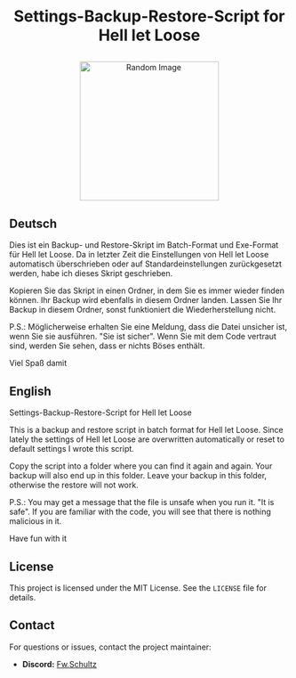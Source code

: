 <h1 align="center" style="font-weight: bold;">Settings-Backup-Restore-Script for Hell let Loose</h1>

<p align="center"></p>

<h2 id="layout"></h2>

<p align="center">
<img src="https://avatars.githubusercontent.com/u/66743742?v=4" alt="Random Image" width="250px">
</p>

## Deutsch
Dies ist ein Backup- und Restore-Skript im Batch-Format und Exe-Format für Hell let Loose. 
Da in letzter Zeit die Einstellungen von Hell let Loose automatisch überschrieben oder auf Standardeinstellungen zurückgesetzt werden, habe ich dieses Skript geschrieben.

Kopieren Sie das Skript in einen Ordner, in dem Sie es immer wieder finden können. 
Ihr Backup wird ebenfalls in diesem Ordner landen. Lassen Sie Ihr Backup in diesem Ordner, sonst funktioniert die Wiederherstellung nicht.

P.S.: Möglicherweise erhalten Sie eine Meldung, dass die Datei unsicher ist, wenn Sie sie ausführen. "Sie ist sicher".
Wenn Sie mit dem Code vertraut sind, werden Sie sehen, dass er nichts Böses enthält.

Viel Spaß damit 

## English
Settings-Backup-Restore-Script for Hell let Loose

This is a backup and restore script in batch format for Hell let Loose. 
Since lately the settings of Hell let Loose are overwritten automatically or reset to default settings I wrote this script.

Copy the script into a folder where you can find it again and again. 
Your backup will also end up in this folder. Leave your backup in this folder, otherwise the restore will not work.

P.S.: You may get a message that the file is unsafe when you run it. "It is safe".
If you are familiar with the code, you will see that there is nothing malicious in it.

Have fun with it

## License

This project is licensed under the MIT License. See the `LICENSE` file for details.

## Contact

For questions or issues, contact the project maintainer:

- **Discord:** [Fw.Schultz](https://discord.gg/tKhMCr2ZYZ)
